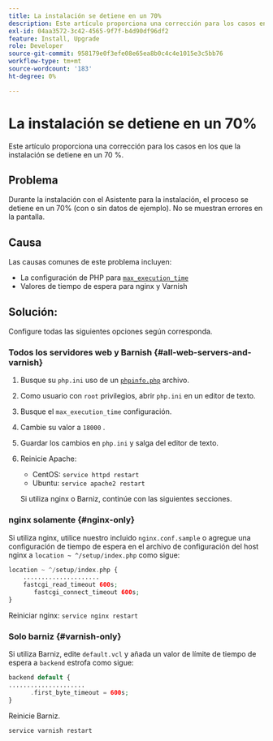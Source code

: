 ```yaml
---
title: La instalación se detiene en un 70%
description: Este artículo proporciona una corrección para los casos en los que la instalación se detiene en un 70 %.
exl-id: 04aa3572-3c42-4565-9f7f-b4d90df96df2
feature: Install, Upgrade
role: Developer
source-git-commit: 958179e0f3efe08e65ea8b0c4c4e1015e3c5bb76
workflow-type: tm+mt
source-wordcount: '183'
ht-degree: 0%

---
```


# La instalación se detiene en un 70%

Este artículo proporciona una corrección para los casos en los que la instalación se detiene en un 70 %.

## Problema

Durante la instalación con el Asistente para la instalación, el proceso se detiene en un 70% (con o sin datos de ejemplo). No se muestran errores en la pantalla.

## Causa

Las causas comunes de este problema incluyen:

* La configuración de PHP para [`max_execution_time`](http://php.net/manual/en/info.configuration.php#ini.max-execution-time)
* Valores de tiempo de espera para nginx y Varnish

## Solución:

Configure todas las siguientes opciones según corresponda.

### Todos los servidores web y Barnish {#all-web-servers-and-varnish}

1. Busque su `php.ini` uso de un [`phpinfo.php`](https://devdocs.magento.com/guides/v2.3/install-gde/prereq/optional.html#install-optional-phpinfo) archivo.
1. Como usuario con `root` privilegios, abrir `php.ini` en un editor de texto.
1. Busque el `max_execution_time` configuración.
1. Cambie su valor a `18000` .
1. Guardar los cambios en `php.ini` y salga del editor de texto.
1. Reinicie Apache:

   * CentOS: `service httpd restart`
   * Ubuntu: `service apache2 restart`

   Si utiliza nginx o Barniz, continúe con las siguientes secciones.

### nginx solamente {#nginx-only}

Si utiliza nginx, utilice nuestro incluido `nginx.conf.sample` o agregue una configuración de tiempo de espera en el archivo de configuración del host nginx a `location ~ ^/setup/index.php` como sigue:

```php
location ~ ^/setup/index.php {
    .....................
    fastcgi_read_timeout 600s;
       fastcgi_connect_timeout 600s;
}
```

Reiniciar nginx: `service nginx restart`

### Solo barniz {#varnish-only}

Si utiliza Barniz, edite `default.vcl` y añada un valor de límite de tiempo de espera a `backend` estrofa como sigue:

```php
backend default {
.....................
      .first_byte_timeout = 600s;
}
```

Reinicie Barniz.

```php
service varnish restart
```
